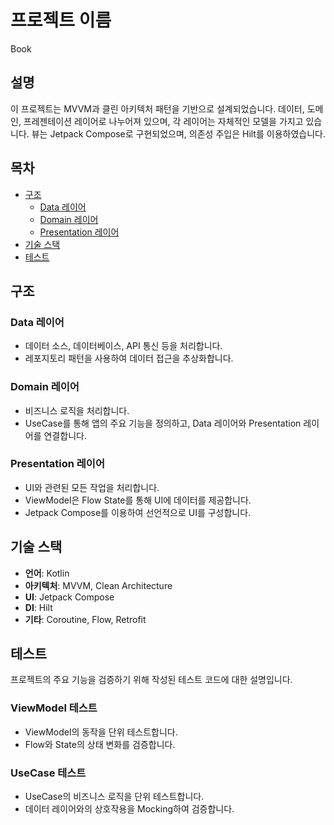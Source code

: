 # 프로젝트 이름
Book

## 설명
이 프로젝트는 MVVM과 클린 아키텍처 패턴을 기반으로 설계되었습니다. 데이터, 도메인, 프레젠테이션 레이어로 나누어져 있으며, 각 레이어는 자체적인 모델을 가지고 있습니다. 뷰는 Jetpack Compose로 구현되었으며, 의존성 주입은 Hilt를 이용하였습니다.

## 목차
- [구조](#구조)
  - [Data 레이어](#data-레이어)
  - [Domain 레이어](#domain-레이어)
  - [Presentation 레이어](#presentation-레이어)
- [기술 스택](#기술-스택)
- [테스트](#테스트)

## 구조

### Data 레이어
- 데이터 소스, 데이터베이스, API 통신 등을 처리합니다.
- 레포지토리 패턴을 사용하여 데이터 접근을 추상화합니다.

### Domain 레이어
- 비즈니스 로직을 처리합니다.
- UseCase를 통해 앱의 주요 기능을 정의하고, Data 레이어와 Presentation 레이어를 연결합니다.

### Presentation 레이어
- UI와 관련된 모든 작업을 처리합니다.
- ViewModel은 Flow State를 통해 UI에 데이터를 제공합니다.
- Jetpack Compose를 이용하여 선언적으로 UI를 구성합니다.

## 기술 스택
- **언어**: Kotlin
- **아키텍처**: MVVM, Clean Architecture
- **UI**: Jetpack Compose
- **DI**: Hilt
- **기타**: Coroutine, Flow, Retrofit

## 테스트
프로젝트의 주요 기능을 검증하기 위해 작성된 테스트 코드에 대한 설명입니다.

### ViewModel 테스트
- ViewModel의 동작을 단위 테스트합니다.
- Flow와 State의 상태 변화를 검증합니다.

### UseCase 테스트
- UseCase의 비즈니스 로직을 단위 테스트합니다.
- 데이터 레이어와의 상호작용을 Mocking하여 검증합니다.
